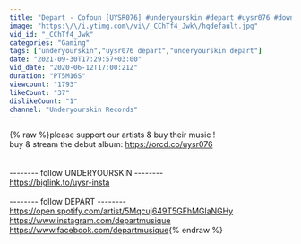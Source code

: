 ```yaml
---
title: "Depart - Cofoun [UYSR076] #underyourskin #depart #uysr076 #downtempo #slowhouse"
image: "https:\/\/i.ytimg.com\/vi\/_CChTf4_Jwk\/hqdefault.jpg"
vid_id: "_CChTf4_Jwk"
categories: "Gaming"
tags: ["underyourskin","uysr076 depart","underyourskin depart"]
date: "2021-09-30T17:29:57+03:00"
vid_date: "2020-06-12T17:00:21Z"
duration: "PT5M16S"
viewcount: "1793"
likeCount: "37"
dislikeCount: "1"
channel: "Underyourskin Records"
---
```

{% raw %}please support our artists &amp; buy their music !<br />buy &amp; stream the debut album: <a rel="nofollow" target="blank" href="https://orcd.co/uysr076">https://orcd.co/uysr076</a><br /><br /><br />-------- follow UNDERYOURSKIN --------<br /><a rel="nofollow" target="blank" href="https://biglink.to/uysr-insta">https://biglink.to/uysr-insta</a><br /><br />-------- follow DEPART --------<br /><a rel="nofollow" target="blank" href="https://open.spotify.com/artist/5Mqcuj649T5GFhMGlaNGHy">https://open.spotify.com/artist/5Mqcuj649T5GFhMGlaNGHy</a><br /><a rel="nofollow" target="blank" href="https://www.instagram.com/departmusique">https://www.instagram.com/departmusique</a><br /><a rel="nofollow" target="blank" href="https://www.facebook.com/departmusique">https://www.facebook.com/departmusique</a>{% endraw %}
